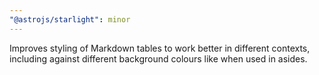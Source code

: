 ```yaml
---
"@astrojs/starlight": minor
---
```


Improves styling of Markdown tables to work better in different contexts, including against different background colours like when used in asides.
